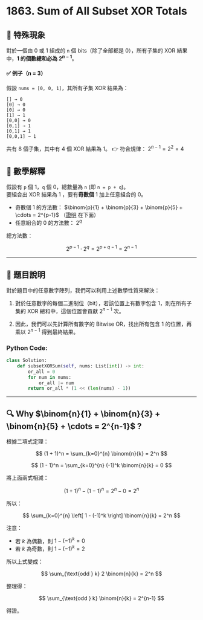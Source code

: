 # 1863. Sum of All Subset XOR Totals

## 📌 特殊現象

對於一個由 0 或 1 組成的 `n` 個 bits（除了全部都是 0），所有子集的 XOR 結果中，**1 的個數總和必為 $2^{n-1}$**。

#### ✅ 例子（n = 3）

假設 `nums = [0, 0, 1]`，其所有子集 XOR 結果為：

```
[] → 0
[0] → 0
[0] → 0
[1] → 1
[0,0] → 0
[0,1] → 1
[0,1] → 1
[0,0,1] → 1
```

共有 8 個子集，其中有 4 個 XOR 結果為 1。 
👉 符合規律： $2^{n-1} = 2^{2} = 4$

##  🧠 數學解釋

假設有 `p` 個 1，`q` 個 0，總數量為 `n` (即 `n = p + q`)。  
要組合出 XOR 結果為 1 ，要有**奇數個** 1 加上任意組合的 0。
- 奇數個 1 的方法數： $\binom{p}{1} + \binom{p}{3} + \binom{p}{5} + \cdots = 2^{p-1}$  （[證明](#why--) 在下面）  
- 任意組合的 0 的方法數： $2^{q}$

總方法數：

$$
2^{p-1} \cdot 2^q = 2 ^ {p+q-1} = 2 ^ {n-1}
$$

---
## 📝 題目說明

對於題目中的任意數字陣列，我們可以利用上述數學性質來解決：

1. 對於任意數字的每個二進制位（bit），若該位置上有數字包含 1，則在所有子集的 XOR 總和中，這個位置會貢獻 $2^{n-1}$ 次。

2. 因此，我們可以先計算所有數字的 Bitwise OR，找出所有包含 1 的位置，再乘以 $2^{n-1}$ 得到最終結果。

### Python Code: 
```python
class Solution:
    def subsetXORSum(self, nums: List[int]) -> int:
        or_all = 0
        for num in nums:
            or_all |= num
        return or_all * (1 << (len(nums) - 1))
```

---
## 🔍 Why $\binom{n}{1} + \binom{n}{3} + \binom{n}{5} + \cdots = 2^{n-1}$ ?

根據二項式定理：

$$
(1 + 1)^n = \sum_{k=0}^{n} \binom{n}{k} = 2^n
$$

$$
(1 - 1)^n = \sum_{k=0}^{n} (-1)^k \binom{n}{k} = 0
$$

將上面兩式相減：

$$
(1 + 1)^n - (1 - 1)^n = 2^n - 0 = 2^n
$$

所以：

$$
\sum_{k=0}^{n} \left[ 1 - (-1)^k \right] \binom{n}{k} = 2^n
$$


注意：
- 若 $k$ 為偶數，則 $1 - (-1)^k = 0$
- 若 $k$ 為奇數，則 $1 - (-1)^k = 2$

所以上式變成：

$$
\sum_{\text{odd } k} 2 \binom{n}{k} = 2^n
$$

整理得：

$$
\sum_{\text{odd } k} \binom{n}{k} = 2^{n-1}
$$

得證。

